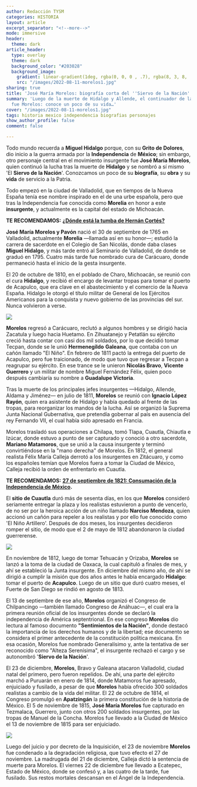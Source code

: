 ```yaml
---
author: Redacción TYSM
categories: HISTORIA
layout: article
excerpt_separator: "<!--more-->"
mode: immersive
header:
  theme: dark
article_header:
  type: overlay
  theme: dark
  background_color: "#203028"
  background_image:
    gradient: linear-gradient(1deg, rgba(0, 0, 0 , .7), rgba(8, 3, 8, .9))
    src: "/images/2022-08-11-morelos1.jpg"
sharing: true
title: 'José María Morelos: biografía corta del ''Siervo de la Nación'''
summary: 'Luego de la muerte de Hidalgo y Allende, el continuador de la lucha independentista
  fue Morelos: conoce un poco de su vida…'
cover: "/images/2022-08-11-morelos1.jpg"
tags: historia mexico independencia biografias personajes
show_author_profile: false
comment: false

---
```

Todo mundo recuerda a **Miguel Hidalgo** porque, con su **Grito de Dolores**, dio inicio a la guerra armada por la **Independencia** de **México**; sin embargo, otro personaje central en el movimiento insurgente fue **José María Morelos**, quien continuó la lucha tras la muerte de **Hidalgo** y se nombró a sí mismo 'El **Siervo de la Nación**'. Conozcamos un poco de su **biografía**, su **obra** y su **vida** de servicio a la Patria.

Todo empezó en la ciudad de Valladolid, que en tiempos de la Nueva España tenía ese nombre inspirado en el de una urbe española, pero que tras la Independencia fue conocida como **Morelia** en honor a este **insurgente**, y actualmente es la capital del estado de Michoacán.

**TE RECOMENDAMOS:** [**¿Dónde está la tumba de Hernán Cortés?**](https://blog.tonoysumariachi.com/historia/2022/06/14/donde-esta-la-tumba-de-hernan-cortes.html)

**José María Morelos y Pavón** nació el 30 de septiembre de 1765 en Valladolid, actualmente **Morelia** —llamada así en su honor—; estudió la carrera de sacerdote en el Colegio de San Nicolás, donde daba clases **Miguel Hidalgo**, y más tarde entró al Seminario de Valladolid, de donde se graduó en 1795. Cuatro más tarde fue nombrado cura de Carácuaro, donde permaneció hasta el inicio de la gesta insurgente.

El 20 de octubre de 1810, en el poblado de Charo, Michoacán, se reunió con el cura **Hidalgo**, y recibió el encargo de levantar tropas para tomar el puerto de Acapulco, que era clave en el abastecimiento y el comercio de la Nueva España. Hidalgo le otorgó el título militar de General de los Ejércitos Americanos para la conquista y nuevo gobierno de las provincias del sur. Nunca volvieron a verse.

![](https://upload.wikimedia.org/wikipedia/commons/e/e3/Retrato_de_Morelos%2C_1813.png)

**Morelos** regresó a Carácuaro, reclutó a algunos hombres y se dirigió hacia Zacatula y luego hacia Huetamo. En Zihuatanejo y Petatlán su ejército creció hasta contar con casi dos mil soldados, por lo que decidió tomar Tecpan, donde se le unió **Hermenegildo** **Galeana**, que contaba con un cañón llamado "El Niño". En febrero de 1811 pactó la entrega del puerto de Acapulco, pero fue traicionado, de modo que tuvo que regresar a Tecpan a reagrupar su ejército. En ese trance se le unieron **Nicolás Bravo**, **Vicente Guerrero** y un militar de nombre Miguel Fernández Félix, quien poco después cambiaría su nombre a **Guadalupe Victoria**.

Tras la muerte de los principales jefes insurgentes —Hidalgo, Allende, Aldama y Jiménez— en julio de 1811, **Morelos** se reunió con **Ignacio López Rayón**, quien era asistente de Hidalgo y había quedado al frente de las tropas, para reorganizar los mandos de la lucha. Así se organizó la Suprema Junta Nacional Gubernativa, que pretendía gobernar al país en ausencia del rey Fernando VII, el cual había sido apresado en Francia.

Morelos trasladó sus operaciones a Chilapa, tomó Tlapa, Cuautla, Chiautla e Izúcar, donde estuvo a punto de ser capturado y conoció a otro sacerdote, **Mariano Matamoros**, que se unió a la causa insurgente y terminó convirtiéndose en la "mano derecha" de Morelos. En 1812, el general realista Félix María Calleja derrotó a los insurgentes en Zitácuaro, y como los españoles temían que Morelos fuera a tomar la Ciudad de México, Calleja recibió la orden de enfrentarlo en Cuautla.

**TE RECOMENDAMOS:** [**27 de septiembre de 1821: Consumación de la Independencia de México**](https://blog.tonoysumariachi.com/historia/2022/08/15/27-de-septiembre-de-1821-consumacion-de-la-independencia-de-mexico.html)**.**

El **sitio de Cuautla** duró más de sesenta días, en los que **Morelos** consideró seriamente entregar la plaza y los realistas estuvieron a punto de vencerlo, de no ser por la heroica acción de un niño llamado **Narciso Mendoza**, quien accionó un cañón para repeler a los realistas y por ello fue conocido como 'El Niño Artillero'. Después de dos meses, los insurgentes decidieron romper el sitio, de modo que el 2 de mayo de 1812 abandonaron la ciudad guerrerense.

![](https://upload.wikimedia.org/wikipedia/commons/2/25/Mexico.JoseMariaMorelos.01.jpg)

En noviembre de 1812, luego de tomar Tehuacán y Orizaba, **Morelos** se lanzó a la toma de la ciudad de Oaxaca, la cual capituló a finales de mes, y ahí se estableció la Junta insurgente.  En diciembre del mismo año, de ahí se dirigió a cumplir la misión que dos años antes le había encargado **Hidalgo**: tomar el puerto de **Acapulco**. Luego de un sitio que duró cuatro meses, el Fuerte de San Diego se rindió en agosto de 1813.

El 13 de septiembre de ese año, **Morelos** organizó el Congreso de Chilpancingo —también llamado Congreso de Anáhuac—, el cual era la primera reunión oficial de los insurgentes donde se declaró la independencia de América septentrional. En ese congreso **Morelos** dio lectura al famoso documento **"Sentimientos de la Nación"**, donde destacó la importancia de los derechos humanos y de la libertad; ese documento se considera el primer antecedente de la constitución política mexicana. En esa ocasión, Morelos fue nombrado Generalísimo y, ante la tentativa de ser reconocido como "Alteza Serenísima", el insurgente rechazó el cargo y se autonombró '**Siervo de la Nación**'.

El 23 de diciembre, **Morelos**, Bravo y Galeana atacaron Valladolid, ciudad natal del primero, pero fueron repelidos. De ahí, una parte del ejército marchó a Puruarán en enero de 1814, donde Matamoros fue apresado, enjuiciado y fusilado, a pesar de que **Morelos** había ofrecido 300 soldados realistas a cambio de la vida del militar. El 22 de octubre de 1814, el Congreso promulgó en **Apatzingán** la primera constitución de la historia de México. El 5 de noviembre de 1815, **José María Morelos** fue capturado en Tezmalaca, Guerrero, junto con otros 200 soldados insurgentes, por las tropas de Manuel de la Concha. Morelos fue llevado a la Ciudad de México el 13 de noviembre de 1815 para ser enjuiciado.

![](https://upload.wikimedia.org/wikipedia/commons/thumb/f/fc/Fusilamiento_Morelos.jpg/1024px-Fusilamiento_Morelos.jpg)

Luego del juicio y por decreto de la Inquisición, el 23 de noviembre **Morelos** fue condenado a la degradación religiosa, que tuvo efecto el 27 de noviembre. La madrugada del 21 de diciembre, Calleja dictó la sentencia de muerte para Morelos. El viernes 22 de diciembre fue llevado a Ecatepec, Estado de México, donde se confesó y, a las cuatro de la tarde, fue fusilado. Sus restos mortales descansan en el Ángel de la Independencia.